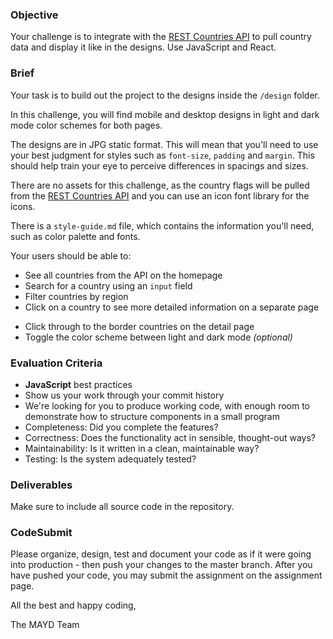 ### Objective

Your challenge is to integrate with the [REST Countries API](https://restcountries.com/#api-endpoints-v2) to pull country data and display it like in the designs. Use JavaScript and React.

### Brief

Your task is to build out the project to the designs inside the `/design` folder.

In this challenge, you will find mobile and desktop designs in light and dark mode color schemes for both pages.

The designs are in JPG static format. This will mean that you'll need to use your best judgment for styles such as `font-size`, `padding` and `margin`. This should help train your eye to perceive differences in spacings and sizes.

There are no assets for this challenge, as the country flags will be pulled from the [REST Countries API](https://restcountries.com/#api-endpoints-v2) and you can use an icon font library for the icons.

There is a `style-guide.md` file, which contains the information you'll need, such as color palette and fonts.

Your users should be able to:

+   See all countries from the API on the homepage
+   Search for a country using an `input` field
+   Filter countries by region
+   Click on a country to see more detailed information on a separate page
-   Click through to the border countries on the detail page
-   Toggle the color scheme between light and dark mode _(optional)_

### Evaluation Criteria

-   **JavaScript** best practices
-   Show us your work through your commit history
-   We're looking for you to produce working code, with enough room to demonstrate how to structure components in a small program
-   Completeness: Did you complete the features?
-   Correctness: Does the functionality act in sensible, thought-out ways?
-   Maintainability: Is it written in a clean, maintainable way?
-   Testing: Is the system adequately tested?

### Deliverables

Make sure to include all source code in the repository.

### CodeSubmit

Please organize, design, test and document your code as if it were going into production - then push your changes to the master branch. After you have pushed your code, you may submit the assignment on the assignment page.

All the best and happy coding,

The MAYD Team

